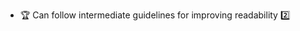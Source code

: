 * <span id="outcome-explain">:trophy: Can follow intermediate guidelines for improving readability :two:</span>
